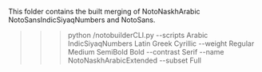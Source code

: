 This folder contains the built merging of NotoNaskhArabic NotoSansIndicSiyaqNumbers and NotoSans.

>>> python /notobuilderCLI.py --scripts Arabic IndicSiyaqNumbers Latin Greek Cyrillic --weight Regular Medium SemiBold Bold --contrast Serif --name NotoNaskhArabicExtended --subset Full